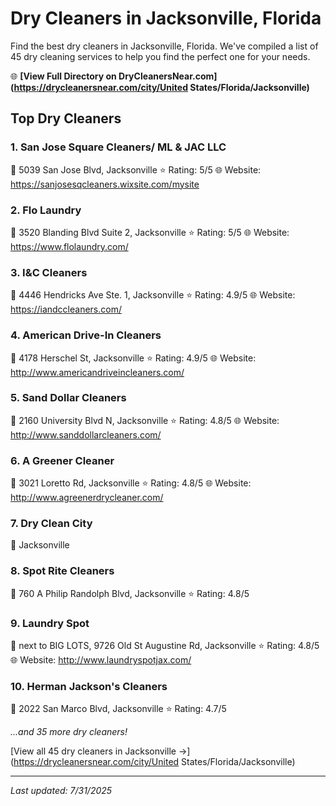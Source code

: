 # Dry Cleaners in Jacksonville, Florida

Find the best dry cleaners in Jacksonville, Florida. We've compiled a list of 45 dry cleaning services to help you find the perfect one for your needs.

🌐 **[View Full Directory on DryCleanersNear.com](https://drycleanersnear.com/city/United States/Florida/Jacksonville)**

## Top Dry Cleaners

### 1. San Jose Square Cleaners/ ML & JAC LLC
📍 5039 San Jose Blvd, Jacksonville
⭐ Rating: 5/5
🌐 Website: https://sanjosesqcleaners.wixsite.com/mysite

### 2. Flo Laundry
📍 3520 Blanding Blvd Suite 2, Jacksonville
⭐ Rating: 5/5
🌐 Website: https://www.flolaundry.com/

### 3. I&C Cleaners
📍 4446 Hendricks Ave Ste. 1, Jacksonville
⭐ Rating: 4.9/5
🌐 Website: https://iandccleaners.com/

### 4. American Drive-In Cleaners
📍 4178 Herschel St, Jacksonville
⭐ Rating: 4.9/5
🌐 Website: http://www.americandriveincleaners.com/

### 5. Sand Dollar Cleaners
📍 2160 University Blvd N, Jacksonville
⭐ Rating: 4.8/5
🌐 Website: http://www.sanddollarcleaners.com/

### 6. A Greener Cleaner
📍 3021 Loretto Rd, Jacksonville
⭐ Rating: 4.8/5
🌐 Website: http://www.agreenerdrycleaner.com/

### 7. Dry Clean City
📍 Jacksonville

### 8. Spot Rite Cleaners
📍 760 A Philip Randolph Blvd, Jacksonville
⭐ Rating: 4.8/5

### 9. Laundry Spot
📍 next to BIG LOTS, 9726 Old St Augustine Rd, Jacksonville
⭐ Rating: 4.8/5
🌐 Website: http://www.laundryspotjax.com/

### 10. Herman Jackson's Cleaners
📍 2022 San Marco Blvd, Jacksonville
⭐ Rating: 4.7/5


*...and 35 more dry cleaners!*

[View all 45 dry cleaners in Jacksonville →](https://drycleanersnear.com/city/United States/Florida/Jacksonville)

---

*Last updated: 7/31/2025*
